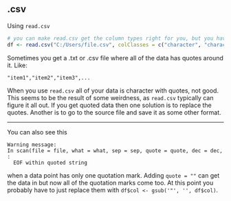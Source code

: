## .csv  
Using ```read.csv```  
```r
# you can make read.csv get the column types right for you, but you have to tell it
df <- read.csv("C:/Users/file.csv", colClasses = c("character", "character", "numeric", "numeric"), na.strings = "")
```

Sometimes you get a .txt or .csv file where all of the data has quotes around it. Like:  
```
"item1","item2","item3",...
```
When you use `read.csv` all of your data is character with quotes, not good. This seems to be the result of some weirdness, as `read.csv` typically can figure it all out. If you get quoted data then one solution is to replace the quotes. Another is to go to the source file and save it as some other format.

---

You can also see this
```
Warning message:
In scan(file = file, what = what, sep = sep, quote = quote, dec = dec,  :
  EOF within quoted string
  ```
  when a data point has only one quotation mark. Adding `quote = ""` can get the data in but now all of the quotation marks come too. At this point you probably have to just replace them with `df$col <- gsub('"', '', df$col)`.

